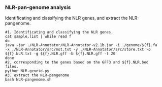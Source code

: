 ### NLR-pan-genome analysis

Identificating and classifying the NLR genes, and extract the NLR-pangenome.

```text
#1. Identificating and classifying the NLR genes.
cat sample.list | while read f
do
java -jar ./NLR-Annotator/NLR-Annotator-v2.1b.jar -i ./genome/${f}.fa -x ./NLR-Annotator/src/mot.txt -y ./NLR-Annotator/src/store.txt -o ${f}.NLR.txt -g ${f}.NLR.gff -b ${f}.NLR.gff -t 20
done
#2. corresponding to the genes based on the GFF3 and ${f}.NLR.bed files.
python NLR.geneid.py
#3. extract the NLR-pangenome
bash NLR-pangenome.sh
```
